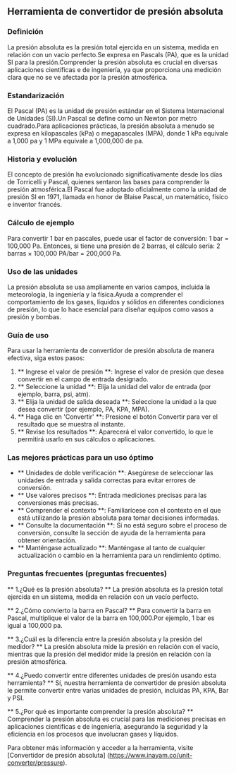 ## Herramienta de convertidor de presión absoluta

### Definición
La presión absoluta es la presión total ejercida en un sistema, medida en relación con un vacío perfecto.Se expresa en Pascals (PA), que es la unidad SI para la presión.Comprender la presión absoluta es crucial en diversas aplicaciones científicas e de ingeniería, ya que proporciona una medición clara que no se ve afectada por la presión atmosférica.

### Estandarización
El Pascal (PA) es la unidad de presión estándar en el Sistema Internacional de Unidades (SI).Un Pascal se define como un Newton por metro cuadrado.Para aplicaciones prácticas, la presión absoluta a menudo se expresa en kilopascales (kPa) o megapascales (MPA), donde 1 kPa equivale a 1,000 pa y 1 MPa equivale a 1,000,000 de pa.

### Historia y evolución
El concepto de presión ha evolucionado significativamente desde los días de Torricelli y Pascal, quienes sentaron las bases para comprender la presión atmosférica.El Pascal fue adoptado oficialmente como la unidad de presión SI en 1971, llamada en honor de Blaise Pascal, un matemático, físico e inventor francés.

### Cálculo de ejemplo
Para convertir 1 bar en pascales, puede usar el factor de conversión:
1 bar = 100,000 Pa.
Entonces, si tiene una presión de 2 barras, el cálculo sería:
2 barras × 100,000 PA/bar = 200,000 Pa.

### Uso de las unidades
La presión absoluta se usa ampliamente en varios campos, incluida la meteorología, la ingeniería y la física.Ayuda a comprender el comportamiento de los gases, líquidos y sólidos en diferentes condiciones de presión, lo que lo hace esencial para diseñar equipos como vasos a presión y bombas.

### Guía de uso
Para usar la herramienta de convertidor de presión absoluta de manera efectiva, siga estos pasos:
1. ** Ingrese el valor de presión **: Ingrese el valor de presión que desea convertir en el campo de entrada designado.
2. ** Seleccione la unidad **: Elija la unidad del valor de entrada (por ejemplo, barra, psi, atm).
3. ** Elija la unidad de salida deseada **: Seleccione la unidad a la que desea convertir (por ejemplo, PA, KPA, MPA).
4. ** Haga clic en 'Convertir' **: Presione el botón Convertir para ver el resultado que se muestra al instante.
5. ** Revise los resultados **: Aparecerá el valor convertido, lo que le permitirá usarlo en sus cálculos o aplicaciones.

### Las mejores prácticas para un uso óptimo
- ** Unidades de doble verificación **: Asegúrese de seleccionar las unidades de entrada y salida correctas para evitar errores de conversión.
- ** Use valores precisos **: Entrada mediciones precisas para las conversiones más precisas.
- ** Comprender el contexto **: Familiarícese con el contexto en el que está utilizando la presión absoluta para tomar decisiones informadas.
- ** Consulte la documentación **: Si no está seguro sobre el proceso de conversión, consulte la sección de ayuda de la herramienta para obtener orientación.
- ** Manténgase actualizado **: Manténgase al tanto de cualquier actualización o cambio en la herramienta para un rendimiento óptimo.

### Preguntas frecuentes (preguntas frecuentes)

** 1.¿Qué es la presión absoluta? **
La presión absoluta es la presión total ejercida en un sistema, medida en relación con un vacío perfecto.

** 2.¿Cómo convierto la barra en Pascal? **
Para convertir la barra en Pascal, multiplique el valor de la barra en 100,000.Por ejemplo, 1 bar es igual a 100,000 pa.

** 3.¿Cuál es la diferencia entre la presión absoluta y la presión del medidor? **
La presión absoluta mide la presión en relación con el vacío, mientras que la presión del medidor mide la presión en relación con la presión atmosférica.

** 4.¿Puedo convertir entre diferentes unidades de presión usando esta herramienta? **
Sí, nuestra herramienta de convertidor de presión absoluta le permite convertir entre varias unidades de presión, incluidas PA, KPA, Bar y PSI.

** 5.¿Por qué es importante comprender la presión absoluta? **
Comprender la presión absoluta es crucial para las mediciones precisas en aplicaciones científicas e de ingeniería, asegurando la seguridad y la eficiencia en los procesos que involucran gases y líquidos.

Para obtener más información y acceder a la herramienta, visite [Convertidor de presión absoluta] (https://www.inayam.co/unit-converter/pressure).